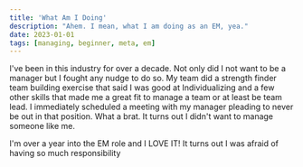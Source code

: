 ```yaml
---
title: 'What Am I Doing'
description: "Ahem. I mean, what I am doing as an EM, yea."
date: 2023-01-01
tags: [managing, beginner, meta, em]
---
```


I've been in this industry for over a decade. Not only did I not want to be a manager but I fought any nudge to do so. My team did a strength finder team building exercise that said I was good at Individualizing and a few other skills that made me a great fit to manage a team or at least be team lead. I immediately scheduled a meeting with my manager pleading to never be out in that position. What a brat. It turns out I didn't want to manage someone like me.

I'm over a year into the EM role and I LOVE IT! It turns out I was afraid of having so much responsibility 